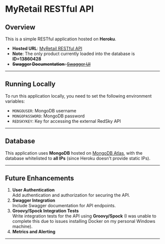 # MyRetail RESTful API

## Overview

This is a simple RESTful application hosted on **Heroku**.

- **Hosted URL**: [MyRetail RESTful API](https://myretail-restful-66be21578f77.herokuapp.com/products/{id})
- **Note**: The only product currently loaded into the database is **ID=13860428**
- ~~**Swagger Documentation**: [Swagger UI](https://myretail-restful-66be21578f77.herokuapp.com/swagger-ui.html)~~

---

## Running Locally

To run this application locally, you need to set the following environment variables:

- `MONGOUSER`: MongoDB username
- `MONGOPASSWORD`: MongoDB password
- `REDSKYKEY`: Key for accessing the external RedSky API

---

## Database

This application uses **MongoDB** hosted on [MongoDB Atlas](https://www.mongodb.com/), with the database whitelisted to **all IPs** (since Heroku doesn't provide static IPs).

---

## Future Enhancements

1. **User Authentication**  
   Add authentication and authorization for securing the API.
2. **Swagger Integration**  
   Include Swagger documentation for API endpoints.
3. **Groovy/Spock Integration Tests**  
   Write integration tests for the API using **Groovy/Spock** (I was unable to complete this due to issues installing Docker on my personal Windows machine).
4. **Metrics and Alerting**

---